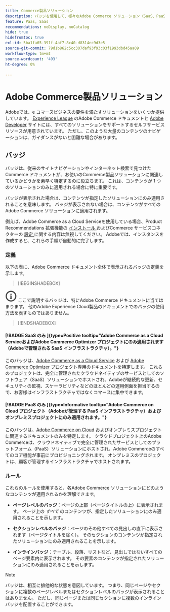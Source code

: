 ```yaml
---
title: Commerce製品ソリューション
description: バッジを使用して、様々なAdobe Commerce ソリューション（SaaS、PaaS、オンプレミス）に適用されるドキュメントを特定する方法を説明します。
feature: Paas, Saas
recommendations: noDisplay, noCatalog
hide: true
hidefromtoc: true
exl-id: 5ba1fa65-391f-4af7-8c40-d8314ec9d3e5
source-git-commit: 79d1b862c5cc307daf93f93c03f1993dbd45aa09
workflow-type: tm+mt
source-wordcount: '493'
ht-degree: 0%

---
```


# Adobe Commerce製品ソリューション

Adobeでは、e コマースビジネスの要件を満たすソリューションをいくつか提供しています。 [Experience League](https://experienceleague.adobe.com/en/docs/commerce) のAdobe Commerce ドキュメントと [Adobe Developer](https://developer.adobe.com/commerce/docs/) サイトには、すべてのソリューションをサポートするセルフサービスリソースが用意されています。 ただし、このような大量のコンテンツのナビゲーションは、ガイダンスがないと困難な場合があります。

## バッジ

バッジは、従来のサイトナビゲーションやインターネット検索で見つけたCommerce ドキュメントが、お使いのCommerce製品ソリューションに関連しているかどうかを素早く特定するのに役立ちます。 これは、コンテンツが 1 つのソリューションのみに適用される場合に特に重要です。

バッジが表示された場合は、コンテンツが指定したソリューションにのみ適用されることを意味します。 バッジが表示されない場合は、コンテンツがすべてのAdobe Commerce ソリューションに適用されます。

例えば、Adobe Commerce as a Cloud Serviceを使用している場合、Product Recommendations 拡張機能の [ インストール ](../product-recommendations/install-configure.md#install-product-recommendations) およびCommerce サービスコネクターの [ 設定 ](../product-recommendations/install-configure.md#configure-product-recommendations) に関する内容は無視してください。 Adobeでは、インスタンスを作成すると、これらの手順が自動的に完了します。

### 定義

以下の表に、Adobe Commerce ドキュメント全体で表示されるバッジの定義を示します。

>[!BEGINSHADEBOX]

![ 情報 ](../cloud-service/assets/Smock_InfoOutline_18_N.svg) ここで説明するバッジは、特にAdobe Commerce ドキュメントに当てはまります。 他のAdobe Experience Cloud製品のドキュメントでのバッジの使用方法を表すものではありません。

>[!ENDSHADEBOX]

#### [!BADGE SaaS のみ &#x200B;]{type=Positive tooltip="Adobe Commerce as a Cloud ServiceおよびAdobe Commerce Optimizer プロジェクトにのみ適用されます（Adobeで管理される SaaS インフラストラクチャ）。"}

このバッジは、[Adobe Commerce as a Cloud Service](../cloud-service/overview.md) および [Adobe Commerce Optimizer](../optimizer/overview.md) プロジェクト専用のドキュメントを特定します。 これらのプロジェクトは、完全に管理されたクラウドネイティブのサービスとしてのソフトウェア（SaaS）ソリューションでホストされ、Adobeが継続的な更新、セキュリティの監視、スケーラビリティなどのほとんどの運用側面を担当するので、お客様はインフラストラクチャではなくコマースに集中できます。

#### [!BADGE PaaS のみ &#x200B;]{type=Informative tooltip="Adobe Commerce on Cloud プロジェクト（Adobeが管理する PaaS インフラストラクチャ）およびオンプレミスプロジェクトにのみ適用されます。"}

このバッジは、[Adobe Commerce on Cloud](https://experienceleague.adobe.com/en/docs/commerce-on-cloud/user-guide/overview) およびオンプレミスプロジェクトに関連するドキュメントのみを特定します。 クラウドプロジェクト上のAdobe Commerceは、クラウドネイティブで完全に管理されたサービスとしてのプラットフォーム（PaaS）ソリューションにホストされ、Adobe Commerceのすべてのコア機能が事前にプロビジョニングされます。 オンプレミスのプロジェクトは、顧客が管理するインフラストラクチャでホストされます。

### ルール

これらのルールを使用すると、各Adobe Commerce ソリューションにどのようなコンテンツが適用されるかを理解できます。

- **ページレベルのバッジ**：ページの上部（ページタイトルの上）に表示されます。 ページ上の _すべて_ のコンテンツが、指定したソリューションにのみ適用されることを示します。

- **セクションレベルのバッジ**：ページのその他すべての見出しの直下に表示されます（ページタイトルを除く）。 そのセクションのコンテンツが指定されたソリューションにのみ適用されることを示します。

- **インラインバッジ**：テーブル、段落、リストなど、見出しではないすべてのページ要素内に表示されます。 その要素のコンテンツが指定されたソリューションにのみ適用されることを示します。

>[!NOTE]
>
>バッジは、相互に排他的な状態を意図しています。 つまり、同じページやセクションに複数のページレベルまたはセクションレベルのバッジが表示されることはありません。 ただし、同じページまたは同じセクションに複数のインラインバッジを配置することができます。
